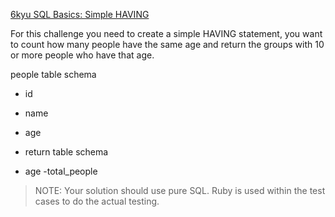 [6kyu SQL Basics: Simple HAVING](https://www.codewars.com/kata/58164ddf890632ce00000220)

For this challenge you need to create a simple HAVING statement, you want to count how many people have the same age and return the groups with 10 or more people who have that age.

people table schema

- id
- name
- age
- return table schema

- age
-total_people

> NOTE: Your solution should use pure SQL. Ruby is used within the test cases to do the actual testing.